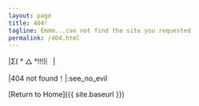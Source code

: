 ```yaml
---
layout: page
title: 404!
tagline: Emmm...can not find the site you requested
permalink: /404.html
---
```


|Σ( ° △ °!!!)︴|

|404 not found！|:see_no_evil

[Return to Home]({{ site.baseurl }})
